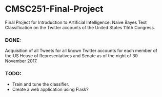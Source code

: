 # CMSC251-Final-Project
Final Project for Introduction to Artificial Intelligence: Naive Bayes Text Classification on the Twitter accounts of the United States 115th Congress.

### DONE:
Acquisition of all Tweets for all known Twitter accounts for each member of the US House of Representatives and Senate as of the night of 30 November 2017.

### TODO:
* Train and tune the classifier.
* Create a web application using Flask?
